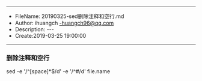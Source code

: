 ___
- FileName: 20190325-sed删除注释和空行.md
- Author: ihuangch -huangch96@qq.com
- Description: ---
- Create:2019-03-25 19:00:00
___


### 删除注释和空行
sed -e '/^[space]*$/d' -e '/^#/d' file.name
